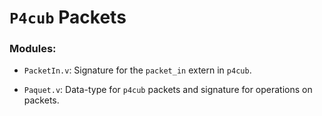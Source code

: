 # `P4cub` Packets

### Modules:

- `PacketIn.v`: Signature for the `packet_in` extern in `p4cub`.

- `Paquet.v`: Data-type for `p4cub` packets and signature for operations on packets.